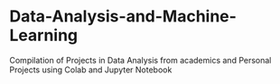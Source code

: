 # Data-Analysis-and-Machine-Learning
Compilation of Projects in Data Analysis from academics and Personal Projects using Colab and Jupyter Notebook
